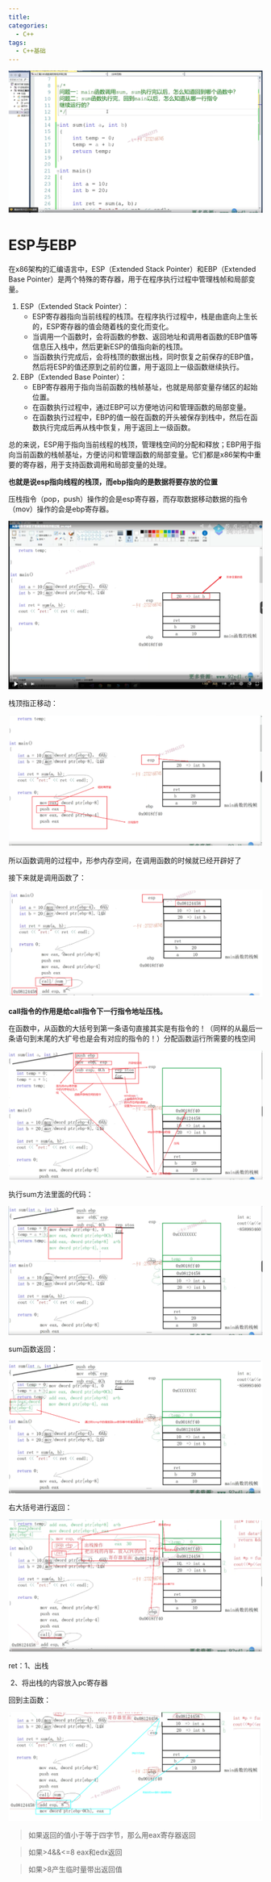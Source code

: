 ```yaml
---
title: 
categories:
  - C++
tags:
  - C++基础
---
```


![image-20230816221801316](02从指令角度掌握函数调用堆栈详细过程.assets/image-20230816221801316.png)

# ESP与EBP

在x86架构的汇编语言中，ESP（Extended Stack Pointer）和EBP（Extended Base Pointer）是两个特殊的寄存器，用于在程序执行过程中管理栈帧和局部变量。

1. ESP（Extended Stack Pointer）：
   - ESP寄存器指向当前线程的栈顶。在程序执行过程中，栈是由底向上生长的，ESP寄存器的值会随着栈的变化而变化。
   - 当调用一个函数时，会将函数的参数、返回地址和调用者函数的EBP值等信息压入栈中，然后更新ESP的值指向新的栈顶。
   - 当函数执行完成后，会将栈顶的数据出栈，同时恢复之前保存的EBP值，然后将ESP的值还原到之前的位置，用于返回上一级函数继续执行。
2. EBP（Extended Base Pointer）：
   - EBP寄存器用于指向当前函数的栈帧基址，也就是局部变量存储区的起始位置。
   - 在函数执行过程中，通过EBP可以方便地访问和管理函数的局部变量。
   - 在函数执行过程中，EBP的值一般在函数的开头被保存到栈中，然后在函数执行完成后再从栈中恢复，用于返回上一级函数。

总的来说，ESP用于指向当前线程的栈顶，管理栈空间的分配和释放；EBP用于指向当前函数的栈帧基址，方便访问和管理函数的局部变量。它们都是x86架构中重要的寄存器，用于支持函数调用和局部变量的处理。

**也就是说esp指向线程的栈顶，而ebp指向的是数据将要存放的位置**

压栈指令（pop，push）操作的会是esp寄存器，而存取数据移动数据的指令（mov）操作的会是ebp寄存器。



![image-20230816221819437](02从指令角度掌握函数调用堆栈详细过程.assets/image-20230816221819437.png)

栈顶指正移动：

![image-20230816221833331](02从指令角度掌握函数调用堆栈详细过程.assets/image-20230816221833331.png)

所以函数调用的过程中，形参内存空间，在调用函数的时候就已经开辟好了

接下来就是调用函数了：

![image-20230816221849944](02从指令角度掌握函数调用堆栈详细过程.assets/image-20230816221849944.png)

**call指令的作用是给call指令下一行指令地址压栈。**

在函数中，从函数的大括号到第一条语句直接其实是有指令的！（同样的从最后一条语句到末尾的大扩号也是会有对应的指令的！）分配函数运行所需要的栈空间

![image-20230816221901806](02从指令角度掌握函数调用堆栈详细过程.assets/image-20230816221901806.png)

执行sum方法里面的代码：

![image-20230816221915340](02从指令角度掌握函数调用堆栈详细过程.assets/image-20230816221915340.png)

sum函数返回：

![image-20230816221930499](02从指令角度掌握函数调用堆栈详细过程.assets/image-20230816221930499.png)

右大括号进行返回：

![image-20230816221951668](02从指令角度掌握函数调用堆栈详细过程.assets/image-20230816221951668.png)

ret：1、出栈

​		2、将出栈的内容放入pc寄存器

回到主函数：

![image-20230816222005701](02从指令角度掌握函数调用堆栈详细过程.assets/image-20230816222005701.png)

> 如果返回的值小于等于四字节，那么用eax寄存器返回

> 如果>4&&<=8 eax和edx返回

> 如果>8产生临时量带出返回值 